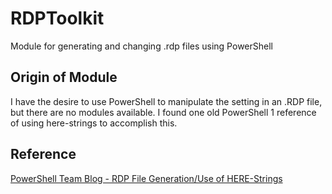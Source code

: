 # RDPToolkit
Module for generating and changing .rdp files using PowerShell

## Origin of Module

I have the desire to use PowerShell to manipulate the setting in an .RDP file, but there are no modules available. I found one old PowerShell 1 reference of using here-strings to accomplish this.

## Reference

[PowerShell Team Blog - RDP File Generation/Use of HERE-Strings](https://devblogs.microsoft.com/powershell/rdp-file-generationuse-of-here-strings/)
